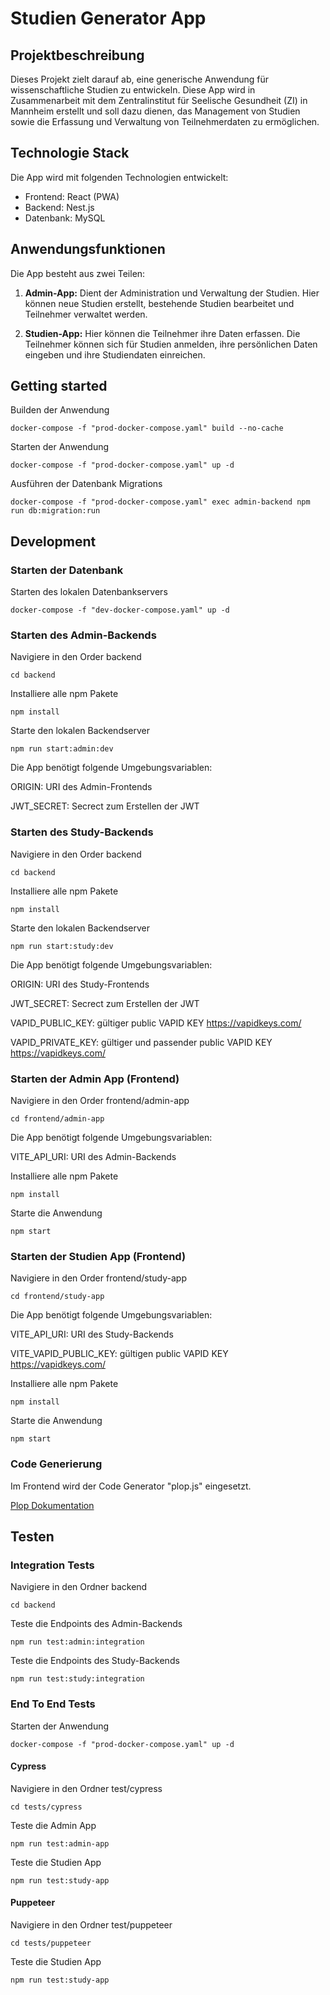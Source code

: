 # Studien Generator App

## Projektbeschreibung

Dieses Projekt zielt darauf ab, eine generische Anwendung für wissenschaftliche Studien zu entwickeln. Diese App wird in Zusammenarbeit mit dem Zentralinstitut für Seelische Gesundheit (ZI) in Mannheim erstellt und soll dazu dienen, das Management von Studien sowie die Erfassung und Verwaltung von Teilnehmerdaten zu ermöglichen.

## Technologie Stack

Die App wird mit folgenden Technologien entwickelt:

- Frontend: React (PWA)
- Backend: Nest.js
- Datenbank: MySQL

## Anwendungsfunktionen

Die App besteht aus zwei Teilen:

1. **Admin-App:** Dient der Administration und Verwaltung der Studien. Hier können neue Studien erstellt, bestehende Studien bearbeitet und Teilnehmer verwaltet werden.

2. **Studien-App:** Hier können die Teilnehmer ihre Daten erfassen. Die Teilnehmer können sich für Studien anmelden, ihre persönlichen Daten eingeben und ihre Studiendaten einreichen.

## Getting started

Builden der Anwendung

```console
docker-compose -f "prod-docker-compose.yaml" build --no-cache
```

Starten der Anwendung

```console
docker-compose -f "prod-docker-compose.yaml" up -d
```

Ausführen der Datenbank Migrations

```console
docker-compose -f "prod-docker-compose.yaml" exec admin-backend npm run db:migration:run
```

## Development

### Starten der Datenbank

Starten des lokalen Datenbankservers

```console
docker-compose -f "dev-docker-compose.yaml" up -d
```

### Starten des Admin-Backends

Navigiere in den Order backend

```console
cd backend
```

Installiere alle npm Pakete

```console
npm install
```

Starte den lokalen Backendserver

```console
npm run start:admin:dev
```

Die App benötigt folgende Umgebungsvariablen:

ORIGIN: URI des Admin-Frontends

JWT_SECRET: Secrect zum Erstellen der JWT

### Starten des Study-Backends

Navigiere in den Order backend

```console
cd backend
```

Installiere alle npm Pakete

```console
npm install
```

Starte den lokalen Backendserver

```console
npm run start:study:dev
```

Die App benötigt folgende Umgebungsvariablen:

ORIGIN: URI des Study-Frontends

JWT_SECRET: Secrect zum Erstellen der JWT

VAPID_PUBLIC_KEY: gültiger public VAPID KEY https://vapidkeys.com/

VAPID_PRIVATE_KEY: gültiger und passender public VAPID KEY https://vapidkeys.com/

### Starten der Admin App (Frontend)

Navigiere in den Order frontend/admin-app

```console
cd frontend/admin-app
```

Die App benötigt folgende Umgebungsvariablen:

VITE_API_URI: URI des Admin-Backends

Installiere alle npm Pakete

```console
npm install
```

Starte die Anwendung

```console
npm start
```

### Starten der Studien App (Frontend)

Navigiere in den Order frontend/study-app

```console
cd frontend/study-app
```

Die App benötigt folgende Umgebungsvariablen:

VITE_API_URI: URI des Study-Backends

VITE_VAPID_PUBLIC_KEY: gültigen public VAPID KEY https://vapidkeys.com/

Installiere alle npm Pakete

```console
npm install
```

Starte die Anwendung

```console
npm start
```

### Code Generierung

Im Frontend wird der Code Generator "plop.js" eingesetzt.

[Plop Dokumentation](documentation/plop.md)

## Testen

### Integration Tests

Navigiere in den Ordner backend

```console
cd backend
```

Teste die Endpoints des Admin-Backends

```console
npm run test:admin:integration
```

Teste die Endpoints des Study-Backends

```console
npm run test:study:integration
```

### End To End Tests

Starten der Anwendung

```console
docker-compose -f "prod-docker-compose.yaml" up -d
```

#### Cypress

Navigiere in den Ordner test/cypress

```console
cd tests/cypress
```

Teste die Admin App

```console
npm run test:admin-app
```

Teste die Studien App

```console
npm run test:study-app
```

#### Puppeteer

Navigiere in den Ordner test/puppeteer

```console
cd tests/puppeteer
```

Teste die Studien App

```console
npm run test:study-app
```
